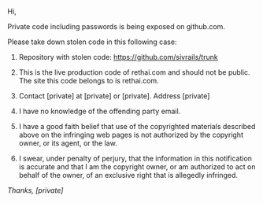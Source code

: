 Hi,

Private code including passwords is being exposed on github.com.

Please take down stolen code in this following case:

1. Repository with stolen code: https://github.com/sivrails/trunk

2. This is the live production code of rethai.com and should not be
public.  The site this code belongs to is rethai.com.

3. Contact [private] at [private] or [private]. Address [private]

4. I have no knowledge of the offending party email.

5.  I have a good faith belief that use of the copyrighted materials
described above on the infringing web pages is not authorized by the
copyright owner, or its agent, or the law.

6.  I swear, under penalty of perjury, that the information in this
notification is accurate and that I am the copyright owner, or am
authorized to act on behalf of the owner, of an exclusive right that is
allegedly infringed.

*Thanks, [private]*
